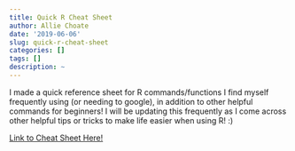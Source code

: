 ```yaml
---
title: Quick R Cheat Sheet
author: Allie Choate
date: '2019-06-06'
slug: quick-r-cheat-sheet
categories: []
tags: []
description: ~
---
```


I made a quick reference sheet for R commands/functions I find myself frequently using (or needing to google), in addition to other helpful commands for beginners! I will be updating this frequently as I come across other helpful tips or tricks to make life easier when using R! :)

<!--more-->


[Link to Cheat Sheet Here!](http://rpubs.com/alliechoate/504079)
